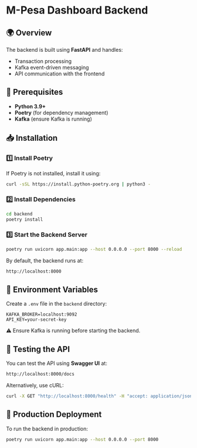 # M-Pesa Dashboard Backend

## 🌍 Overview
The backend is built using **FastAPI** and handles:
- Transaction processing
- Kafka event-driven messaging
- API communication with the frontend

## 🔧 Prerequisites
- **Python 3.9+**
- **Poetry** (for dependency management)
- **Kafka** (ensure Kafka is running)

## 📥 Installation

### 1️⃣ Install Poetry
If Poetry is not installed, install it using:
```sh
curl -sSL https://install.python-poetry.org | python3 -
```

### 2️⃣ Install Dependencies
```sh
cd backend
poetry install
```

### 3️⃣ Start the Backend Server
```sh
poetry run uvicorn app.main:app --host 0.0.0.0 --port 8000 --reload
```

By default, the backend runs at:
```sh
http://localhost:8000
```

## 🔑 Environment Variables
Create a `.env` file in the `backend` directory:
```
KAFKA_BROKER=localhost:9092
API_KEY=your-secret-key
```

⚠️ Ensure Kafka is running before starting the backend.

## 🧪 Testing the API
You can test the API using **Swagger UI** at:
```sh
http://localhost:8000/docs
```

Alternatively, use cURL:
```sh
curl -X GET "http://localhost:8000/health" -H "accept: application/json"
```

## 🚀 Production Deployment
To run the backend in production:
```sh
poetry run uvicorn app.main:app --host 0.0.0.0 --port 8000
```
